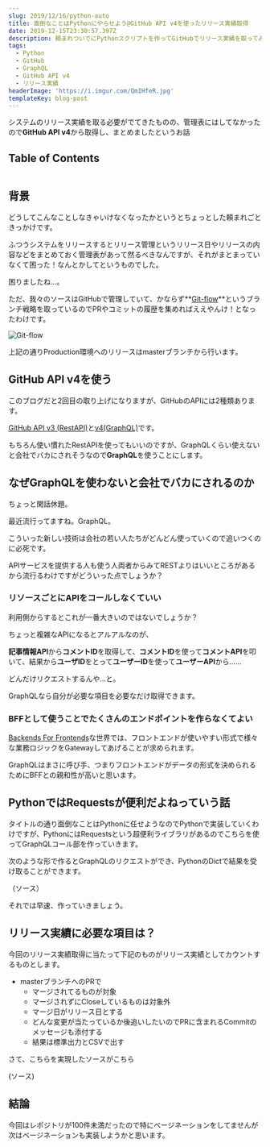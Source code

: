 ```yaml
---
slug: 2019/12/16/python-auto
title: 面倒なことはPythonにやらせよう@GitHub API v4を使ったリリース実績取得
date: 2019-12-15T23:30:57.397Z
description: 頼まれついでにPythonスクリプトを作ってGitHubでリリース実績を取ってみることにした話
tags:
  - Python
  - GitHub
  - GraphQL
  - GitHub API v4
  - リリース実績
headerImage: 'https://i.imgur.com/QmIHfeR.jpg'
templateKey: blog-post
---
```

システムのリリース実績を取る必要がでてきたものの、管理表にはしてなかったので**GitHub API v4**から取得し、まとめましたというお話

## Table of Contents

```toc

```

## 背景

どうしてこんなことしなきゃいけなくなったかというとちょっとした頼まれごときっかけです。

ふつうシステムをリリースするとリリース管理というリリース日やリリースの内容などをまとめておく管理表があって然るべきなんですが、それがまとまっていなくて困った！なんとかしてというものでした。

困りましたね…。

ただ、我々のソースはGitHubで管理していて、かならず**[Git-flow](https://nvie.com/posts/a-successful-git-branching-model/)**というブランチ戦略を取っているのでPRやコミットの履歴を集めればええやんけ！となったわけです。

![Git-flow](https://i.imgur.com/qj5McGT.png)

上記の通りProduction環境へのリリースはmasterブランチから行います。

## GitHub API v4を使う

このブログだと2回目の取り上げになりますが、GitHubのAPIには2種類あります。

[GitHub API v3 (RestAPI)](https://developer.github.com/v3/)と[v4(GraphQL)](https://developer.github.com/v4/)です。

もちろん使い慣れたRestAPIを使ってもいいのですが、GraphQLくらい使えないと会社でバカにされそうなので**GraphQL**を使うことにします。

## なぜGraphQLを使わないと会社でバカにされるのか

ちょっと閑話休題。

最近流行ってますね。GraphQL。

こういった新しい技術は会社の若い人たちがどんどん使っていくので追いつくのに必死です。

APIサービスを提供する人も使う人両者からみてRESTよりはいいところがあるから流行るわけですがどういった点でしょうか？

### リソースごとにAPIをコールしなくていい

利用側からするとこれが一番大きいのではないでしょうか？

ちょっと複雑なAPIになるとアルアルなのが、

**記事情報API**から**コメントID**を取得して、**コメントID**を使って**コメントAPI**を叩いて、結果から**ユーザID**をとって**ユーザーID**を使って**ユーザーAPI**から……

どんだけリクエストするんや…と。

GraphQLなら自分が必要な項目を必要なだけ取得できます。


### BFFとして使うことでたくさんのエンドポイントを作らなくてよい

[Backends For Frontends](https://samnewman.io/patterns/architectural/bff/)な世界では、フロントエンドが使いやすい形式で様々な業務ロジックをGatewayしてあげることが求められます。

GraphQLはまさに呼び手、つまりフロントエンドがデータの形式を決められるためにBFFとの親和性が高いと思います。

## PythonではRequestsが便利だよねっていう話

タイトルの通り面倒なことはPythonに任せようなのでPythonで実装していくわけですが、PythonにはRequestsという超便利ライブラリがあるのでこちらを使ってGraphQLコール部を作っていきます。

次のような形で作るとGraphQLのリクエストができ、PythonのDictで結果を受け取ることができます。

（ソース）

それでは早速、作っていきましょう。

## リリース実績に必要な項目は？

今回のリリース実績取得に当たって下記のものがリリース実績としてカウントするものとします。

- masterブランチへのPRで
  - マージされてるものが対象
  - マージされずにCloseしているものは対象外
  - マージ日がリリース日とする
  - どんな変更が当たっているか後追いしたいのでPRに含まれるCommitのメッセージも添付する
  - 結果は標準出力とCSVで出す

さて、こちらを実現したソースがこちら

(ソース)

## 結論

今回はレポジトリが100件未満だったので特にベージネーションをしてませんが次はベージネーションも実装しようかと思います。



